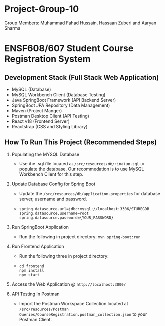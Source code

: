 # Project-Group-10

Group Members: Muhammad Fahad Hussain, Hassaan Zuberi and Aaryan Sharma

# ENSF608/607 Student Course Registration System

## Development Stack (Full Stack Web Application)

* MySQL (Database)
* MySQL Workbench Client (Database Testing)
* Java SpringBoot Framework (API Backend Server)
* SpringBoot JPA Repository (Data Management)
* Maven (Project Manger)
* Postman Desktop Client (API Testing)
* React v18 (Frontend Server)
* Reactstrap (CSS and Styling Library)

## How To Run This Project (Recommended Steps)

1. Populating the MYSQL Database

   * Use the .sql file located at `/src/resources/db/FinalDB.sql` to populate the database. Our recommedation is to use MySQL Workbench Client for this step.
2. Update Database Config for Spring Boot

   * Update the `/src/resources/db/application.properties` for database server, username and password.
   * ```
     spring.datasource.url=jdbc:mysql://localhost:3306/STUREGDB
     spring.datasource.username=root
     spring.datasource.password={YOUR_PASSWORD}
     ```
3. Run SpringBoot Application

   * Run the following in project directory:
     `mvn spring-boot:run`
4. Run Frontend Application

   * Run the following three in project directory:
   * ```
     cd frontend
     npm install
     npm start
     ```
5. Access the Web Application @ `http://localhost:3000/`
6. API Testing In Postman

   * Import the Postman Workspace Collection located at `/src/resources/Postman Queries/CourseRegistration.postman_collection.json` to your Postman Client.
